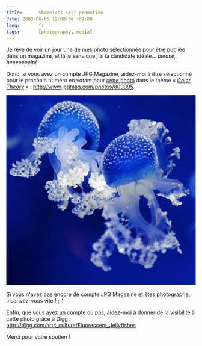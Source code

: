 ```yaml
---
title:      Shameless self promotion
date: 2009-06-05 12:00:00 +02:00
lang:       fr
tags:       [photography, media]
---
```


Je rêve de voir un jour une de mes photo sélectionnée pour être publiée dans un magazine, et là je sens que j'ai la candidate idéale… *please, heeeeeeelp!*

Donc, si vous avez un compte JPG Magazine, aidez-moi à être sélectionné pour le prochain numéro en votant pour [cette photo](/2008/07/meduses-fluorescentes.html) dans le thème « *[Color Theory](http://www.jpgmag.com/themes/40)* » : <http://www.jpgmag.com/photos/809995>.

![](20080511-fluorescent-jellyfishes.jpg "Fluorescent Jellyfishes")

Si vous n'avez pas encore de compte JPG Magazine et êtes photographe, inscrivez-vous vite ! ;-)

Enfin, que vous ayez un compte ou pas, aidez-moi à donner de la visibilité à cette photo grâce à Digg : <http://digg.com/arts_culture/Fluorescent_Jellyfishes>

Merci pour votre soutien !
